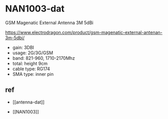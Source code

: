 
# NAN1003-dat

GSM Magenatic External Antenna 3M 5dBi


https://www.electrodragon.com/product/gsm-magenatic-external-antenan-3m-5dbi/

- gain: 3DBI
- usage: 2G/3G/GSM
- band: 821-960, 1710-2170Mhz 
- total: height 9cm
- cable type: RG174
- SMA type: inner pin


## ref 

- [[antenna-dat]]

- [[NAN1003]]